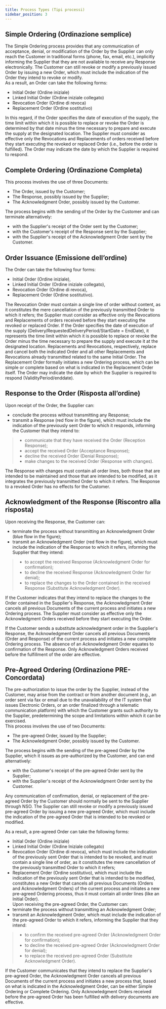 ```yaml
---
title: Process Types (Tipi processi)
sidebar_position: 3
---
```


## Simple Ordering (Ordinazione semplice)

The Simple Ordering process provides that any communication of acceptance, denial, or modification of the Order by the Supplier can only reach the Customer in traditional forms (phone, fax, email, etc.), implicitly informing the Supplier that they are not available to receive any Response electronically. The Customer can still revoke or modify a previously issued Order by issuing a new Order, which must include the indication of the Order they intend to revoke or modify.  
As a result, an Order can take the following forms:
- Initial Order (Ordine iniziale)
- Linked Initial Order (Ordine iniziale collegato)
- Revocation Order (Ordine di revoca)
- Replacement Order (Ordine sostitutivo)

In this regard, if the Order specifies the date of execution of the supply, the time limit within which it is possible to replace or revoke the Order is determined by that date minus the time necessary to prepare and execute the supply at the designated location. The Supplier must consider as effective only the Revocations and Replacements of orders received before they start executing the revoked or replaced Order (i.e., before the order is fulfilled). The Order may indicate the date by which the Supplier is required to respond.

## Complete Ordering (Ordinazione Completa)

This process involves the use of three Documents:
- The Order, issued by the Customer;
- The Response, possibly issued by the Supplier;
- The Acknowledgment Order, possibly issued by the Customer.

The process begins with the sending of the Order by the Customer and can terminate alternatively:
- with the Supplier's receipt of the Order sent by the Customer;
- with the Customer's receipt of the Response sent by the Supplier;
- with the Supplier's receipt of the Acknowledgment Order sent by the Customer.

## Order Issuance (Emissione dell’ordine)

The Order can take the following four forms:
- Initial Order (Ordine iniziale),
- Linked Initial Order (Ordine iniziale collegato),
- Revocation Order (Ordine di revoca),
- Replacement Order (Ordine sostitutivo).

The Revocation Order must contain a single line of order without content, as it constitutes the mere cancellation of the previously transmitted Order to which it refers; the Supplier must consider as effective only the Revocations and Replacements of orders received before they start executing the revoked or replaced Order. If the Order specifies the date of execution of the supply (Delivery/RequestedDeliveryPeriod/StartDate = EndDate), it represents the time limit within which it is possible to replace or revoke the Order minus the time necessary to prepare the supply and execute it at the designated location. Replacements and Revocations, respectively, replace and cancel both the indicated Order and all other Replacements and Revocations already transmitted related to the same Initial Order. The Replacement Order formally initiates a new Ordering process, which can be simple or complete based on what is indicated in the Replacement Order itself. The Order may indicate the date by which the Supplier is required to respond (ValidityPeriod/enddate).

## Response to the Order (Risposta all’ordine)

Upon receipt of the Order, the Supplier can:
- conclude the process without transmitting any Response;
- transmit a Response (red flow in the figure), which must include the indication of the previously sent Order to which it responds, informing the Customer that they intend to:
> - communicate that they have received the Order (Reception Response);
> - accept the received Order (Acceptance Response);
> - decline the received Order (Denial Response);
> - make changes to the received Order (Response with changes).

The Response with changes must contain all order lines, both those that are intended to be maintained and those that are intended to be modified, as it integrates the previously transmitted Order to which it refers. The Response to a revoked Order has no effects for the Customer.

## Acknowledgment of the Response (Riscontro alla risposta)

Upon receiving the Response, the Customer can:
- terminate the process without transmitting an Acknowledgment Order (blue flow in the figure);
- transmit an Acknowledgment Order (red flow in the figure), which must include the indication of the Response to which it refers, informing the Supplier that they intend:
> - to accept the received Response (Acknowledgment Order for confirmation);
> - to decline the received Response (Acknowledgment Order for denial);
> - to replace the changes to the Order contained in the received Response (Substitute Acknowledgment Order).

If the Customer indicates that they intend to replace the changes to the Order contained in the Supplier's Response, the Acknowledgment Order cancels all previous Documents of the current process and initiates a new Ordering process. The Supplier must consider as effective only the Acknowledgment Orders received before they start executing the Order. 

If the Customer sends a substitute acknowledgment order in the Supplier's Response, the Acknowledgment Order cancels all previous Documents (Order and Response) of the current process and initiates a new complete Ordering process. The absence of an Acknowledgment Order equates to confirmation of the Response. Only Acknowledgment Orders received before the fulfillment of the order are effective.

## Pre-Agreed Ordering (Ordinazione PRE-Concordata)

The pre-authorization to issue the order by the Supplier, instead of the Customer, may arise from the contract or from another document (e.g., an order sent via fax or email due to the unavailability of the IT system that issues Electronic Orders, or an order finalized through a telematic communication platform) with which the Customer grants such authority to the Supplier, predetermining the scope and limitations within which it can be exercised.  
This process involves the use of two Documents:
- The pre-agreed Order, issued by the Supplier;
- The Acknowledgment Order, possibly issued by the Customer.

The process begins with the sending of the pre-agreed Order by the Supplier, which it issues as pre-authorized by the Customer, and can end alternatively:
- with the Customer's receipt of the pre-agreed Order sent by the Supplier;
- with the Supplier's receipt of the Acknowledgment Order sent by the Customer.

Any communication of confirmation, denial, or replacement of the pre-agreed Order by the Customer should normally be sent to the Supplier through NSO. The Supplier can still revoke or modify a previously issued pre-agreed Order by issuing a new pre-agreed Order, which must include the indication of the pre-agreed Order that is intended to be revoked or modified.

As a result, a pre-agreed Order can take the following forms:
- Initial Order (Ordine iniziale)
- Linked Initial Order (Ordine Iniziale collegato)
- Revocation Order (Ordine di revoca), which must include the indication of the previously sent Order that is intended to be revoked, and must contain a single line of order, as it constitutes the mere cancellation of the previously transmitted Order to which it refers;
- Replacement Order (Ordine sostitutivo), which must include the indication of the previously sent Order that is intended to be modified, constitutes a new Order that cancels all previous Documents (Orders and Acknowledgment Orders) of the current process and initiates a new pre-agreed Ordering process, thus it must contain all order lines (like an Initial Order).  
Upon receiving the pre-agreed Order, the Customer can:
- terminate the process without transmitting an Acknowledgment Order;
- transmit an Acknowledgment Order, which must include the indication of the pre-agreed Order to which it refers, informing the Supplier that they intend:
> - to confirm the received pre-agreed Order (Acknowledgment Order for confirmation);
> - to decline the received pre-agreed Order (Acknowledgment Order for denial);
> - to replace the received pre-agreed Order (Substitute Acknowledgment Order).

If the Customer communicates that they intend to replace the Supplier's pre-agreed Order, the Acknowledgment Order cancels all previous Documents of the current process and initiates a new process that, based on what is indicated in the Acknowledgment Order, can be either Simple Ordering or Complete Ordering. Only Acknowledgment Orders received before the pre-agreed Order has been fulfilled with delivery documents are effective.